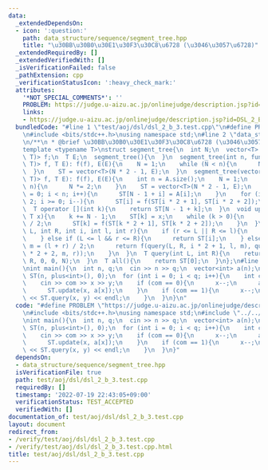 ```yaml
---
data:
  _extendedDependsOn:
  - icon: ':question:'
    path: data_structure/sequence/segment_tree.hpp
    title: "\u30BB\u30B0\u30E1\u30F3\u30C8\u6728 (\u3046\u3057\u6728)"
  _extendedRequiredBy: []
  _extendedVerifiedWith: []
  _isVerificationFailed: false
  _pathExtension: cpp
  _verificationStatusIcon: ':heavy_check_mark:'
  attributes:
    '*NOT_SPECIAL_COMMENTS*': ''
    PROBLEM: https://judge.u-aizu.ac.jp/onlinejudge/description.jsp?id=DSL_2_B
    links:
    - https://judge.u-aizu.ac.jp/onlinejudge/description.jsp?id=DSL_2_B
  bundledCode: "#line 1 \"test/aoj/dsl/dsl_2_b_3.test.cpp\"\n#define PROBLEM \"https://judge.u-aizu.ac.jp/onlinejudge/description.jsp?id=DSL_2_B\"\
    \n#include <bits/stdc++.h>\nusing namespace std;\n#line 2 \"data_structure/sequence/segment_tree.hpp\"\
    \n/**\n * @brief \u30BB\u30B0\u30E1\u30F3\u30C8\u6728 (\u3046\u3057\u6728)\n*/\n\
    template <typename T>\nstruct segment_tree{\n  int N;\n  vector<T> ST;\n  function<T(T,\
    \ T)> f;\n  T E;\n  segment_tree(){\n  }\n  segment_tree(int n, function<T(T,\
    \ T)> f, T E): f(f), E(E){\n    N = 1;\n    while (N < n){\n      N *= 2;\n  \
    \  }\n    ST = vector<T>(N * 2 - 1, E);\n  }\n  segment_tree(vector<T> A, function<T(T,\
    \ T)> f, T E): f(f), E(E){\n    int n = A.size();\n    N = 1;\n    while (N <\
    \ n){\n      N *= 2;\n    }\n    ST = vector<T>(N * 2 - 1, E);\n    for (int i\
    \ = 0; i < n; i++){\n      ST[N - 1 + i] = A[i];\n    }\n    for (int i = N -\
    \ 2; i >= 0; i--){\n      ST[i] = f(ST[i * 2 + 1], ST[i * 2 + 2]);\n    }\n  }\n\
    \  T operator [](int k){\n    return ST[N - 1 + k];\n  }\n  void update(int k,\
    \ T x){\n    k += N - 1;\n    ST[k] = x;\n    while (k > 0){\n      k = (k - 1)\
    \ / 2;\n      ST[k] = f(ST[k * 2 + 1], ST[k * 2 + 2]);\n    }\n  }\n  T query(int\
    \ L, int R, int i, int l, int r){\n    if (r <= L || R <= l){\n      return E;\n\
    \    } else if (L <= l && r <= R){\n      return ST[i];\n    } else {\n      int\
    \ m = (l + r) / 2;\n      return f(query(L, R, i * 2 + 1, l, m), query(L, R, i\
    \ * 2 + 2, m, r));\n    }\n  }\n  T query(int L, int R){\n    return query(L,\
    \ R, 0, 0, N);\n  }\n  T all(){\n    return ST[0];\n  }\n};\n#line 5 \"test/aoj/dsl/dsl_2_b_3.test.cpp\"\
    \nint main(){\n  int n, q;\n  cin >> n >> q;\n  vector<int> a(n);\n  segment_tree<int>\
    \ ST(n, plus<int>(), 0);\n  for (int i = 0; i < q; i++){\n    int com, x, y;\n\
    \    cin >> com >> x >> y;\n    if (com == 0){\n      x--;\n      a[x] += y;\n\
    \      ST.update(x, a[x]);\n    }\n    if (com == 1){\n      x--;\n      cout\
    \ << ST.query(x, y) << endl;\n    }\n  }\n}\n"
  code: "#define PROBLEM \"https://judge.u-aizu.ac.jp/onlinejudge/description.jsp?id=DSL_2_B\"\
    \n#include <bits/stdc++.h>\nusing namespace std;\n#include \"../../../data_structure/sequence/segment_tree.hpp\"\
    \nint main(){\n  int n, q;\n  cin >> n >> q;\n  vector<int> a(n);\n  segment_tree<int>\
    \ ST(n, plus<int>(), 0);\n  for (int i = 0; i < q; i++){\n    int com, x, y;\n\
    \    cin >> com >> x >> y;\n    if (com == 0){\n      x--;\n      a[x] += y;\n\
    \      ST.update(x, a[x]);\n    }\n    if (com == 1){\n      x--;\n      cout\
    \ << ST.query(x, y) << endl;\n    }\n  }\n}"
  dependsOn:
  - data_structure/sequence/segment_tree.hpp
  isVerificationFile: true
  path: test/aoj/dsl/dsl_2_b_3.test.cpp
  requiredBy: []
  timestamp: '2022-07-19 22:43:05+09:00'
  verificationStatus: TEST_ACCEPTED
  verifiedWith: []
documentation_of: test/aoj/dsl/dsl_2_b_3.test.cpp
layout: document
redirect_from:
- /verify/test/aoj/dsl/dsl_2_b_3.test.cpp
- /verify/test/aoj/dsl/dsl_2_b_3.test.cpp.html
title: test/aoj/dsl/dsl_2_b_3.test.cpp
---
```

